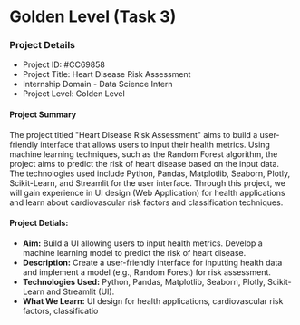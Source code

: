 # Golden Level (Task 3)

### Project Details 
- Project ID: #CC69858
- Project Title: Heart Disease Risk Assessment
- Internship Domain - Data Science Intern
- Project Level: Golden Level

#### Project Summary
The project titled "Heart Disease Risk Assessment" aims to build a user-friendly interface that allows users to input their health metrics. Using machine learning techniques, such as the Random Forest algorithm, the project aims to predict the risk of heart disease based on the input data. The technologies used include Python, Pandas, Matplotlib, Seaborn, Plotly, Scikit-Learn, and Streamlit for the user interface. Through this project, we will gain experience in UI design (Web Application) for health applications and learn about cardiovascular risk factors and classification techniques.

#### Project Detials:
- **Aim:** Build a UI allowing users to input health metrics. Develop a machine learning model
to predict the risk of heart disease.
- **Description:** Create a user-friendly interface for inputting health data and implement a model
(e.g., Random Forest) for risk assessment.
- **Technologies Used:** Python, Pandas, Matplotlib, Seaborn, Plotly, Scikit-Learn and Streamlit (UI).
- **What We Learn:** UI design for health applications, cardiovascular risk factors, classificatio